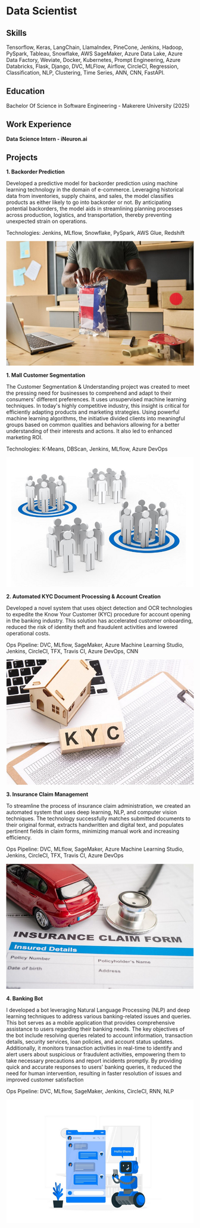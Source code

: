 # Data Scientist

## Skills
Tensorflow, Keras, LangChain, LlamaIndex, PineCone, Jenkins, Hadoop, PySpark, Tableau, Snowflake, AWS SageMaker, Azure Data Lake, Azure Data Factory, Weviate, Docker, Kubernetes, Prompt Engineering, Azure Databricks, Flask, Django, DVC, MLFlow, Airflow, CircleCI, Regression, Classification, NLP, Clustering, Time Series, ANN, CNN, FastAPI.

## Education
Bachelor Of Science in Software Engineering - Makerere University (2025)

## Work Experience
**Data Science Intern - iNeuron.ai** 

## Projects
**1. Backorder Prediction**

<div><p>Developed a predictive model for backorder prediction using machine learning technology in the domain of e-commerce. Leveraging historical data from inventories, supply chains, and sales, the model classifies products as either likely to go into backorder or not. By anticipating potential backorders, the model aids in streamlining planning processes across production, logistics, and transportation, thereby preventing unexpected strain on operations. </p>
<p>Technologies: Jenkins, MLflow, Snowflake, PySpark, AWS Glue, Redshift</p></div>
<img src='assets/backorder.png'>

**1. Mall Customer Segmentation**

<div><p>The Customer Segmentation & Understanding project was created to meet the pressing need for businesses to comprehend and adapt to their consumers' different preferences. It uses unsupervised machine learning techniques. In today's highly competitive industry, this insight is critical for efficiently adapting products and marketing strategies. Using powerful machine learning algorithms, the initiative divided clients into meaningful groups based on common qualities and behaviors allowing for a better understanding of their interests and actions. It also led to enhanced marketing ROI.</p>
<p>Technologies: K-Means, DBScan, Jenkins, MLflow, Azure DevOps</p></div>
<img src='assets/segmentation.png'>

**2. Automated KYC Document Processing & Account Creation**

<div><p>Developed a novel system that uses object detection and OCR technologies to expedite the Know Your Customer (KYC) procedure for account opening in the banking industry. This solution has accelerated customer onboarding, reduced the risk of identity theft and fraudulent activities and lowered operational costs.</p>
<p>Ops Pipeline: DVC, MLflow, SageMaker, Azure Machine Learning Studio, Jenkins, CircleCI, TFX, Travis CI, Azure DevOps, CNN</p></div>
<img src='assets/kyc.png'>

**3. Insurance Claim Management**

<div><p>To streamline the process of insurance claim administration, we created an automated system that uses deep learning, NLP, and computer vision techniques. The technology successfully matches submitted documents to their original format, extracts handwritten and digital text, and populates pertinent fields in claim forms, minimizing manual work and increasing efficiency.</p>
<p>Ops Pipeline: DVC, MLflow, SageMaker, Azure Machine Learning Studio, Jenkins, CircleCI, TFX, Travis CI, Azure DevOps</p></div>
<img src='assets/claim.png'>

**4. Banking Bot**

<div><p>I developed a bot leveraging Natural Language Processing (NLP) and deep learning techniques to address various banking-related issues and queries. This bot serves as a mobile application that provides comprehensive assistance to users regarding their banking needs. The key objectives of the bot include resolving queries related to account information, transaction details, security services, loan policies, and account status updates. Additionally, it monitors transaction activities in real-time to identify and alert users about suspicious or fraudulent activities, empowering them to take necessary precautions and report incidents promptly. By providing quick and accurate responses to users' banking queries, it reduced the need for human intervention, resulting in faster resolution of issues and improved customer satisfaction</p>
<p>Ops Pipeline: DVC, MLflow, SageMaker, Jenkins, CircleCI, RNN, NLP</p></div>
<img src='assets/bot.png'>


